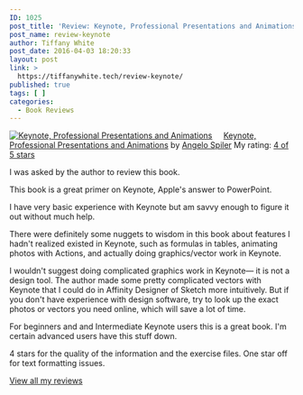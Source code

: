 ```yaml
---
ID: 1025
post_title: 'Review: Keynote, Professional Presentations and Animations'
post_name: review-keynote
author: Tiffany White
post_date: 2016-04-03 18:20:33
layout: post
link: >
  https://tiffanywhite.tech/review-keynote/
published: true
tags: [ ]
categories:
  - Book Reviews
---
```

<a style="float: left; padding-right: 20px;" href="http://www.goodreads.com/book/show/28419314"><img src="http://d.gr-assets.com/books/1451611692m/28419314.jpg" alt="Keynote, Professional Presentations and Animations" border="0" /></a>
<a href="http://www.goodreads.com/book/show/28419314">Keynote, Professional Presentations and Animations</a> by <a href="http://www.goodreads.com/author/show/14823298">Angelo Spiler</a>
My rating: <a href="http://www.goodreads.com/review/show/1579146369">4 of 5 stars</a>

I was asked by the author to review this book.

This book is a great primer on Keynote, Apple's answer to PowerPoint.

I have very basic experience with Keynote but am savvy enough to figure it out without much help.

There were definitely some nuggets to wisdom in this book about features I hadn't realized existed in Keynote, such as formulas in tables, animating photos with Actions, and actually doing graphics/vector work in Keynote.

I wouldn't suggest doing complicated graphics work in Keynote— it is not a design tool. The author made some pretty complicated vectors with Keynote that I could do in Affinity Designer of Sketch more intuitively. But if you don't have experience with design software, try to look up the exact photos or vectors you need online, which will save a lot of time.

For beginners and and Intermediate Keynote users this is a great book. I'm certain advanced users have this stuff down.

4 stars for the quality of the information and the exercise files. One star off for text formatting issues.


<a href="http://www.goodreads.com/review/show/1579146369">View all my reviews</a>